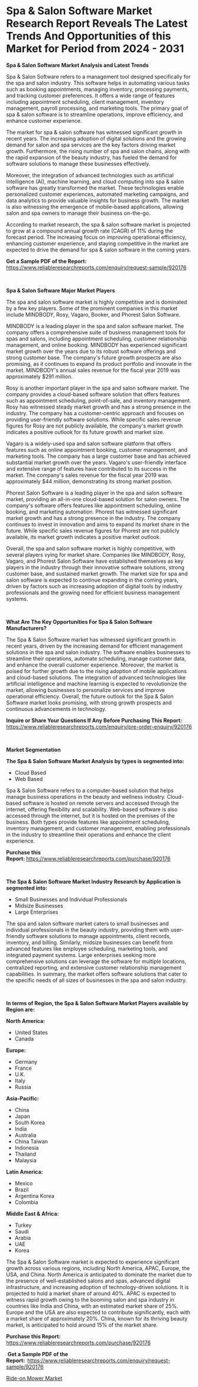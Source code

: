 <p><h1>Spa & Salon Software Market Research Report Reveals The Latest Trends And Opportunities of this Market for Period from 2024 - 2031</h1></p><p><strong>Spa & Salon Software Market Analysis and Latest Trends</strong></p>
<p><p>Spa & Salon Software refers to a management tool designed specifically for the spa and salon industry. This software helps in automating various tasks such as booking appointments, managing inventory, processing payments, and tracking customer preferences. It offers a wide range of features including appointment scheduling, client management, inventory management, payroll processing, and marketing tools. The primary goal of spa & salon software is to streamline operations, improve efficiency, and enhance customer experience.</p><p>The market for spa & salon software has witnessed significant growth in recent years. The increasing adoption of digital solutions and the growing demand for salon and spa services are the key factors driving market growth. Furthermore, the rising number of spa and salon chains, along with the rapid expansion of the beauty industry, has fueled the demand for software solutions to manage these businesses effectively.</p><p>Moreover, the integration of advanced technologies such as artificial intelligence (AI), machine learning, and cloud computing into spa & salon software has greatly transformed the market. These technologies enable personalized customer experiences, automated marketing campaigns, and data analytics to provide valuable insights for business growth. The market is also witnessing the emergence of mobile-based applications, allowing salon and spa owners to manage their business on-the-go.</p><p>According to market research, the spa & salon software market is projected to grow at a compound annual growth rate (CAGR) of 11% during the forecast period. The increasing focus on improving operational efficiency, enhancing customer experience, and staying competitive in the market are expected to drive the demand for spa & salon software in the coming years.</p></p>
<p><strong>Get a Sample PDF of the Report:&nbsp;</strong> <a href="https://www.reliableresearchreports.com/enquiry/request-sample/920176">https://www.reliableresearchreports.com/enquiry/request-sample/920176</a></p>
<p>&nbsp;</p>
<p><strong>Spa & Salon Software Major Market Players</strong></p>
<p><p>The spa and salon software market is highly competitive and is dominated by a few key players. Some of the prominent companies in this market include MINDBODY, Rosy, Vagaro, Booker, and Phorest Salon Software.</p><p>MINDBODY is a leading player in the spa and salon software market. The company offers a comprehensive suite of business management tools for spas and salons, including appointment scheduling, customer relationship management, and online booking. MINDBODY has experienced significant market growth over the years due to its robust software offerings and strong customer base. The company's future growth prospects are also promising, as it continues to expand its product portfolio and innovate in the market. MINDBODY's annual sales revenue for the fiscal year 2019 was approximately $291 million.</p><p>Rosy is another important player in the spa and salon software market. The company provides a cloud-based software solution that offers features such as appointment scheduling, point-of-sale, and inventory management. Rosy has witnessed steady market growth and has a strong presence in the industry. The company has a customer-centric approach and focuses on providing user-friendly software solutions. While specific sales revenue figures for Rosy are not publicly available, the company's market growth indicates a positive outlook for its future growth and market size.</p><p>Vagaro is a widely-used spa and salon software platform that offers features such as online appointment booking, customer management, and marketing tools. The company has a large customer base and has achieved substantial market growth over the years. Vagaro's user-friendly interface and extensive range of features have contributed to its success in the market. The company's sales revenue for the fiscal year 2019 was approximately $44 million, demonstrating its strong market position.</p><p>Phorest Salon Software is a leading player in the spa and salon software market, providing an all-in-one cloud-based solution for salon owners. The company's software offers features like appointment scheduling, online booking, and marketing automation. Phorest has witnessed significant market growth and has a strong presence in the industry. The company continues to invest in innovation and aims to expand its market share in the future. While specific sales revenue figures for Phorest are not publicly available, its market growth indicates a positive market outlook.</p><p>Overall, the spa and salon software market is highly competitive, with several players vying for market share. Companies like MINDBODY, Rosy, Vagaro, and Phorest Salon Software have established themselves as key players in the industry through their innovative software solutions, strong customer base, and sustained market growth. The market size for spa and salon software is expected to continue expanding in the coming years, driven by factors such as increasing adoption of digital tools by industry professionals and the growing need for efficient business management systems.</p></p>
<p>&nbsp;</p>
<p><strong>What Are The Key Opportunities For Spa & Salon Software Manufacturers?</strong></p>
<p><p>The Spa & Salon Software market has witnessed significant growth in recent years, driven by the increasing demand for efficient management solutions in the spa and salon industry. The software enables businesses to streamline their operations, automate scheduling, manage customer data, and enhance the overall customer experience. Moreover, the market is poised for further growth due to the rising adoption of mobile applications and cloud-based solutions. The integration of advanced technologies like artificial intelligence and machine learning is expected to revolutionize the market, allowing businesses to personalize services and improve operational efficiency. Overall, the future outlook for the Spa & Salon Software market looks promising, with strong growth prospects and continuous advancements in technology.</p></p>
<p><strong>Inquire or Share Your Questions If Any Before Purchasing This Report:</strong> <a href="https://www.reliableresearchreports.com/enquiry/pre-order-enquiry/920176">https://www.reliableresearchreports.com/enquiry/pre-order-enquiry/920176</a></p>
<p>&nbsp;</p>
<p><strong>Market Segmentation</strong></p>
<p><strong>The Spa & Salon Software Market Analysis by types is segmented into:</strong></p>
<p><ul><li>Cloud Based</li><li>Web Based</li></ul></p>
<p><p>Spa & Salon Software refers to a computer-based solution that helps manage business operations in the beauty and wellness industry. Cloud-based software is hosted on remote servers and accessed through the internet, offering flexibility and scalability. Web-based software is also accessed through the internet, but it is hosted on the premises of the business. Both types provide features like appointment scheduling, inventory management, and customer management, enabling professionals in the industry to streamline their operations and enhance the client experience.</p></p>
<p><strong>Purchase this Report:&nbsp;</strong><a href="https://www.reliableresearchreports.com/purchase/920176">https://www.reliableresearchreports.com/purchase/920176</a></p>
<p>&nbsp;</p>
<p><strong>The Spa & Salon Software Market Industry Research by Application is segmented into:</strong></p>
<p><ul><li>Small Businesses and Individual Professionals</li><li>Midsize Businesses</li><li>Large Enterprises</li></ul></p>
<p><p>The spa and salon software market caters to small businesses and individual professionals in the beauty industry, providing them with user-friendly software solutions to manage appointments, client records, inventory, and billing. Similarly, midsize businesses can benefit from advanced features like employee scheduling, marketing tools, and integrated payment systems. Large enterprises seeking more comprehensive solutions can leverage the software for multiple locations, centralized reporting, and extensive customer relationship management capabilities. In summary, the market offers software solutions that cater to the specific needs of all sizes of businesses in the spa and salon industry.</p></p>
<p>&nbsp;</p>
<p><strong>In terms of Region, the Spa & Salon Software Market Players available by Region are:</strong></p>
<p>
    <p> <strong> North America: </strong>
        <ul>
            <li>United States</li>
            <li>Canada</li>
        </ul>
        </p> 
    <p> <strong> Europe: </strong>
        <ul>
            <li>Germany</li>
            <li>France</li>
            <li>U.K.</li>
            <li>Italy</li>
            <li>Russia</li>
        </ul>
        </p> 
    <p> <strong> Asia-Pacific: </strong>
        <ul>
            <li>China</li>
            <li>Japan</li>
            <li>South Korea</li>
            <li>India</li>
            <li>Australia</li>
            <li>China Taiwan</li>
            <li>Indonesia</li>
            <li>Thailand</li>
            <li>Malaysia</li>
        </ul>
        </p> 
    <p> <strong> Latin America: </strong>
        <ul>
            <li>Mexico</li>
            <li>Brazil</li>
            <li>Argentina Korea</li>
            <li>Colombia</li>
        </ul>
        </p> 
    <p> <strong> Middle East & Africa: </strong>
        <ul>
            <li>Turkey</li>
            <li>Saudi</li>
            <li>Arabia</li>
            <li>UAE</li>
            <li>Korea</li>
        </ul>
    </p>
    </p>
<p><p>The Spa & Salon Software market is expected to experience significant growth across various regions, including North America, APAC, Europe, the USA, and China. North America is anticipated to dominate the market due to the presence of well-established salons and spas, advanced digital infrastructure, and increasing adoption of technology-driven solutions. It is projected to hold a market share of around 40%. APAC is expected to witness rapid growth owing to the booming salon and spa industry in countries like India and China, with an estimated market share of 25%. Europe and the USA are also expected to contribute significantly, each with a market share of approximately 20%. China, known for its thriving beauty market, is anticipated to hold around 15% of the market share.</p></p>
<p><strong>Purchase this Report: </strong><a href="https://www.reliableresearchreports.com/purchase/920176">https://www.reliableresearchreports.com/purchase/920176</a></p>
<p>&nbsp;<strong>Get a Sample PDF of the Report:&nbsp;&nbsp;</strong><a href="https://www.reliableresearchreports.com/enquiry/request-sample/920176">https://www.reliableresearchreports.com/enquiry/request-sample/920176</a></p>
<p><strong></strong></p>
<p><p><a href="https://medium.com/@andreametcalfe66/ride-on-mower-market-size-market-outlook-and-market-forecast-2024-to-2031-b75da32ab4f0">Ride-on Mower Market</a></p></p>